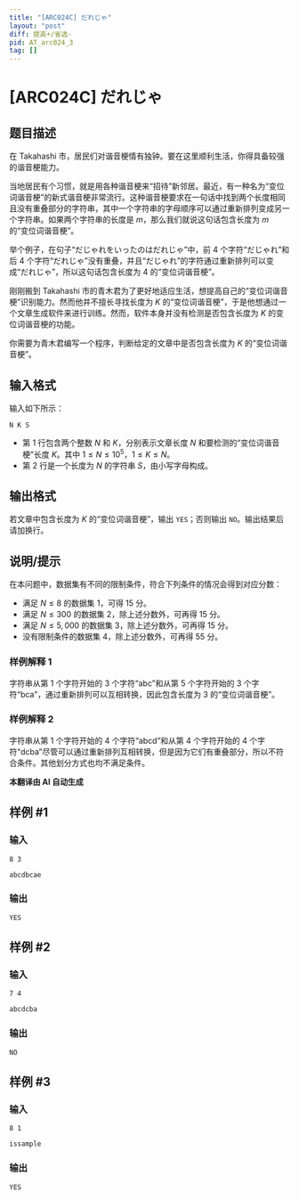 ```yaml
---
title: "[ARC024C] だれじゃ"
layout: "post"
diff: 提高+/省选-
pid: AT_arc024_3
tag: []
---
```


# [ARC024C] だれじゃ

## 题目描述

在 Takahashi 市，居民们对谐音梗情有独钟。要在这里顺利生活，你得具备较强的谐音梗能力。

当地居民有个习惯，就是用各种谐音梗来“招待”新邻居。最近，有一种名为“变位词谐音梗”的新式谐音梗非常流行。这种谐音梗要求在一句话中找到两个长度相同且没有重叠部分的字符串，其中一个字符串的字母顺序可以通过重新排列变成另一个字符串。如果两个字符串的长度是 $m$，那么我们就说这句话包含长度为 $m$ 的“变位词谐音梗”。

举个例子，在句子“だじゃれをいったのはだれじゃ”中，前 4 个字符“だじゃれ”和后 4 个字符“だれじゃ”没有重叠，并且“だじゃれ”的字符通过重新排列可以变成“だれじゃ”，所以这句话包含长度为 4 的“变位词谐音梗”。

刚刚搬到 Takahashi 市的青木君为了更好地适应生活，想提高自己的“变位词谐音梗”识别能力。然而他并不擅长寻找长度为 $K$ 的“变位词谐音梗”，于是他想通过一个文章生成软件来进行训练。然而，软件本身并没有检测是否包含长度为 $K$ 的变位词谐音梗的功能。

你需要为青木君编写一个程序，判断给定的文章中是否包含长度为 $K$ 的“变位词谐音梗”。

## 输入格式

输入如下所示：

```
N K S
```

- 第 1 行包含两个整数 $N$ 和 $K$，分别表示文章长度 $N$ 和要检测的“变位词谐音梗”长度 $K$。其中 $1 \le N \le 10^5$，$1 \le K \le N$。
- 第 2 行是一个长度为 $N$ 的字符串 $S$，由小写字母构成。

## 输出格式

若文章中包含长度为 $K$ 的“变位词谐音梗”，输出 `YES`；否则输出 `NO`。输出结果后请加换行。

## 说明/提示

在本问题中，数据集有不同的限制条件，符合下列条件的情况会得到对应分数：

- 满足 $N \le 8$ 的数据集 1，可得 15 分。
- 满足 $N \le 300$ 的数据集 2，除上述分数外，可再得 15 分。
- 满足 $N \le 5,000$ 的数据集 3，除上述分数外，可再得 15 分。
- 没有限制条件的数据集 4，除上述分数外，可再得 55 分。

### 样例解释 1

字符串从第 1 个字符开始的 3 个字符“abc”和从第 5 个字符开始的 3 个字符“bca”，通过重新排列可以互相转换，因此包含长度为 3 的“变位词谐音梗”。

### 样例解释 2

字符串从第 1 个字符开始的 4 个字符“abcd”和从第 4 个字符开始的 4 个字符“dcba”尽管可以通过重新排列互相转换，但是因为它们有重叠部分，所以不符合条件。其他划分方式也均不满足条件。

 **本翻译由 AI 自动生成**

## 样例 #1

### 输入

```
8 3
abcdbcae
```

### 输出

```
YES
```

## 样例 #2

### 输入

```
7 4
abcdcba
```

### 输出

```
NO
```

## 样例 #3

### 输入

```
8 1
issample
```

### 输出

```
YES
```


